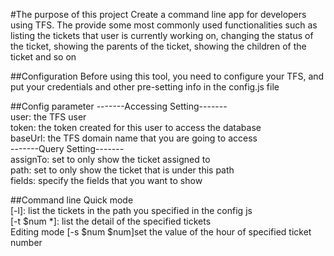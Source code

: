 #The purpose of this project
Create a  command line app for developers using TFS. The provide some most commonly used functionalities such as listing the tickets that user is currently working on, changing the status of the ticket, showing the parents of the ticket, showing the children of the ticket and so on

##Configuration
Before using this tool, you need to configure your TFS, and put your credentials and other pre-setting info in the config.js file

##Config parameter
-------Accessing Setting-------<br />
user: the TFS user <br />
token: the token created for this user to access the database<br />
baseUrl: the TFS domain name that you are going to access<br />
-------Query Setting-------<br />
assignTo: set to only show the ticket assigned to<br />
path: set to only show the ticket that is under this path<br />
fields: specify the fields that you want to show<br />

##Command line
Quick mode<br />
[-l]: list the tickets in the path you specified in the config js<br />
[-t $num *]: list the detail of the specified tickets<br />
Editing mode
[-s $num $num]set the value of the hour of specified ticket number<br />
